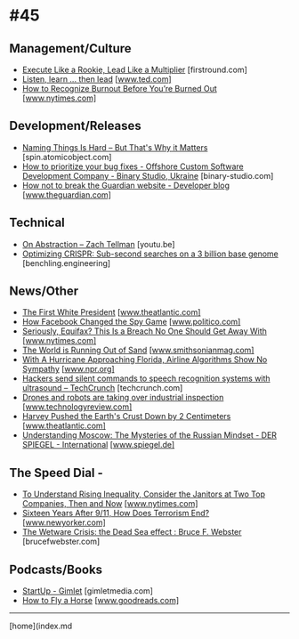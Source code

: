 # #45

 ## Management/Culture
* [Execute Like a Rookie, Lead Like a Multiplier](http://firstround.com/review/Execute-Like-a-Rookie-Lead-Like-a-Multiplier/) [firstround.com]
* [Listen, learn ... then lead](https://www.ted.com/talks/stanley_mcchrystal) [www.ted.com]
* [How to Recognize Burnout Before You’re Burned Out](https://www.nytimes.com/2017/09/05/smarter-living/workplace-burnout-symptoms.html) [www.nytimes.com]

 ## Development/Releases
* [Naming Things Is Hard – But That's Why it Matters](https://spin.atomicobject.com/2017/09/01/naming-things-is-hard/) [spin.atomicobject.com]
* [How to prioritize your bug fixes - Offshore Custom Software Development Company - Binary Studio, Ukraine](https://binary-studio.com/2017/09/07/prioritize-bug-fixes/) [binary-studio.com]
* [How not to break the Guardian website - Developer blog](https://www.theguardian.com/info/developer-blog/2017/sep/04/how-not-to-break-the-guardian-website) [www.theguardian.com]

 ## Technical
* [On Abstraction – Zach Tellman](https://youtu.be/x9pxbnFC4aQ) [youtu.be]
* [Optimizing CRISPR: Sub-second searches on a 3 billion base genome](https://benchling.engineering/optimizing-crispr-sub-second-searches-on-a-3-billion-base-genome-f1d319081bbf) [benchling.engineering]

 ## News/Other
* [The First White President](https://www.theatlantic.com/magazine/archive/2017/10/the-first-white-president-ta-nehisi-coates/537909/?utm_source=fbb) [www.theatlantic.com]
* [How Facebook Changed the Spy Game](http://www.politico.com/magazine/story/2017/09/08/how-facebook-changed-the-spy-game-215587) [www.politico.com]
* [Seriously, Equifax? This Is a Breach No One Should Get Away With](https://www.nytimes.com/2017/09/08/technology/seriously-equifax-why-the-credit-agencys-breach-means-regulation-is-needed.html?hp&action=click&pgtype=Homepage&clickSource=story-heading&module=first-column-region&region=top-news&WT.nav=top-news) [www.nytimes.com]
* [The World is Running Out of Sand](http://www.smithsonianmag.com/science-nature/world-facing-global-sand-crisis-180964815/) [www.smithsonianmag.com]
* [With A Hurricane Approaching Florida, Airline Algorithms Show No Sympathy](http://www.npr.org/2017/09/09/548853940/with-a-hurricane-approaching-florida-airline-algorithms-show-no-sympathy) [www.npr.org]
* [Hackers send silent commands to speech recognition systems with ultrasound – TechCrunch](https://techcrunch.com/2017/09/06/hackers-send-silent-commands-to-speech-recognition-systems-with-ultrasound/) [techcrunch.com]
* [Drones and robots are taking over industrial inspection](https://www.technologyreview.com/s/608811/drones-and-robots-are-taking-over-industrial-inspection/) [www.technologyreview.com]
* [Harvey Pushed the Earth's Crust Down by 2 Centimeters](https://www.theatlantic.com/technology/archive/2017/09/hurricane-harvey-deformed-the-earths-crust-around-houston/538866/) [www.theatlantic.com]
* [Understanding Moscow: The Mysteries of the Russian Mindset - DER SPIEGEL - International](http://www.spiegel.de/international/world/understanding-moscow-the-mysteries-of-the-russian-mindset-a-1162072.html) [www.spiegel.de]

 ## The Speed Dial -
* [To Understand Rising Inequality, Consider the Janitors at Two Top Companies, Then and Now](https://www.nytimes.com/2017/09/03/upshot/to-understand-rising-inequality-consider-the-janitors-at-two-top-companies-then-and-now.html) [www.nytimes.com]
* [Sixteen Years After 9/11, How Does Terrorism End?](https://www.newyorker.com/news/news-desk/how-does-terrorism-end) [www.newyorker.com]
* [The Wetware Crisis: the Dead Sea effect  : Bruce F. Webster](http://brucefwebster.com/2008/04/11/the-wetware-crisis-the-dead-sea-effect/) [brucefwebster.com]

 ## Podcasts/Books
* [StartUp - Gimlet](https://gimletmedia.com/startup/) [gimletmedia.com]
* [How to Fly a Horse](https://www.goodreads.com/book/show/20342540-how-to-fly-a-horse) [www.goodreads.com]
___
[home](index.md
